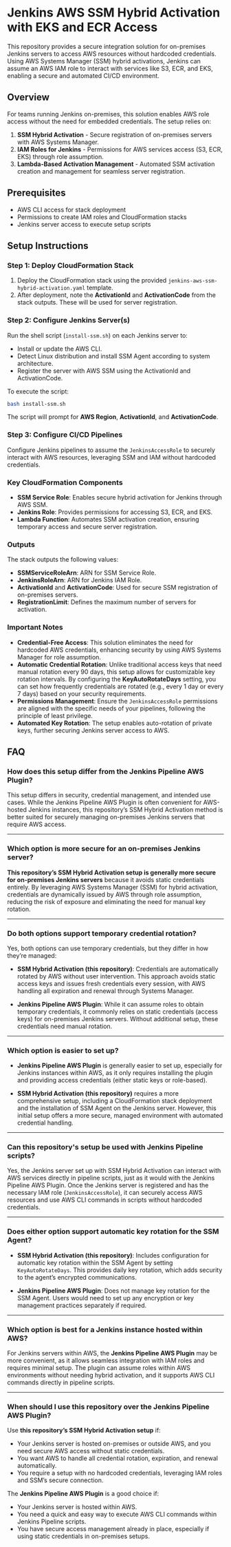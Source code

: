 # Jenkins AWS SSM Hybrid Activation with EKS and ECR Access

This repository provides a secure integration solution for on-premises Jenkins servers to access AWS resources without hardcoded credentials. Using AWS Systems Manager (SSM) hybrid activations, Jenkins can assume an AWS IAM role to interact with services like S3, ECR, and EKS, enabling a secure and automated CI/CD environment.

## Overview

For teams running Jenkins on-premises, this solution enables AWS role access without the need for embedded credentials. The setup relies on:

1. **SSM Hybrid Activation** - Secure registration of on-premises servers with AWS Systems Manager.
2. **IAM Roles for Jenkins** - Permissions for AWS services access (S3, ECR, EKS) through role assumption.
3. **Lambda-Based Activation Management** - Automated SSM activation creation and management for seamless server registration.

## Prerequisites

- AWS CLI access for stack deployment
- Permissions to create IAM roles and CloudFormation stacks
- Jenkins server access to execute setup scripts

## Setup Instructions

### Step 1: Deploy CloudFormation Stack

1. Deploy the CloudFormation stack using the provided `jenkins-aws-ssm-hybrid-activation.yaml` template.
2. After deployment, note the **ActivationId** and **ActivationCode** from the stack outputs. These will be used for server registration.

### Step 2: Configure Jenkins Server(s)

Run the shell script (`install-ssm.sh`) on each Jenkins server to:

- Install or update the AWS CLI.
- Detect Linux distribution and install SSM Agent according to system architecture.
- Register the server with AWS SSM using the ActivationId and ActivationCode.

To execute the script:

```bash
bash install-ssm.sh
```

The script will prompt for **AWS Region**, **ActivationId**, and **ActivationCode**.

### Step 3: Configure CI/CD Pipelines

Configure Jenkins pipelines to assume the `JenkinsAccessRole` to securely interact with AWS resources, leveraging SSM and IAM without hardcoded credentials.

### Key CloudFormation Components

- **SSM Service Role**: Enables secure hybrid activation for Jenkins through AWS SSM.
- **Jenkins Role**: Provides permissions for accessing S3, ECR, and EKS.
- **Lambda Function**: Automates SSM activation creation, ensuring temporary access and secure server registration.

### Outputs

The stack outputs the following values:

- **SSMServiceRoleArn**: ARN for SSM Service Role.
- **JenkinsRoleArn**: ARN for Jenkins IAM Role.
- **ActivationId** and **ActivationCode**: Used for secure SSM registration of on-premises servers.
- **RegistrationLimit**: Defines the maximum number of servers for activation.

### Important Notes

- **Credential-Free Access**: This solution eliminates the need for hardcoded AWS credentials, enhancing security by using AWS Systems Manager for role assumption.
- **Automatic Credential Rotation**: Unlike traditional access keys that need manual rotation every 90 days, this setup allows for customizable key rotation intervals. By configuring the **KeyAutoRotateDays** setting, you can set how frequently credentials are rotated (e.g., every 1 day or every 7 days) based on your security requirements.
- **Permissions Management**: Ensure the `JenkinsAccessRole` permissions are aligned with the specific needs of your pipelines, following the principle of least privilege.
- **Automated Key Rotation**: The setup enables auto-rotation of private keys, further securing Jenkins server access to AWS.


## FAQ

### How does this setup differ from the Jenkins Pipeline AWS Plugin?

This setup differs in security, credential management, and intended use cases. While the Jenkins Pipeline AWS Plugin is often convenient for AWS-hosted Jenkins instances, this repository’s SSM Hybrid Activation method is better suited for securely managing on-premises Jenkins servers that require AWS access.

---

### Which option is more secure for an on-premises Jenkins server?

**This repository’s SSM Hybrid Activation setup is generally more secure for on-premises Jenkins servers** because it avoids static credentials entirely. By leveraging AWS Systems Manager (SSM) for hybrid activation, credentials are dynamically issued by AWS through role assumption, reducing the risk of exposure and eliminating the need for manual key rotation.

---

### Do both options support temporary credential rotation?

Yes, both options can use temporary credentials, but they differ in how they’re managed:

- **SSM Hybrid Activation (this repository)**: Credentials are automatically rotated by AWS without user intervention. This approach avoids static access keys and issues fresh credentials every session, with AWS handling all expiration and renewal through Systems Manager.
  
- **Jenkins Pipeline AWS Plugin**: While it can assume roles to obtain temporary credentials, it commonly relies on static credentials (access keys) for on-premises Jenkins servers. Without additional setup, these credentials need manual rotation.

---

### Which option is easier to set up?

- **Jenkins Pipeline AWS Plugin** is generally easier to set up, especially for Jenkins instances within AWS, as it only requires installing the plugin and providing access credentials (either static keys or role-based).
  
- **SSM Hybrid Activation (this repository)** requires a more comprehensive setup, including a CloudFormation stack deployment and the installation of SSM Agent on the Jenkins server. However, this initial setup offers a more secure, managed environment with automated credential handling.

---

### Can this repository's setup be used with Jenkins Pipeline scripts?

Yes, the Jenkins server set up with SSM Hybrid Activation can interact with AWS services directly in pipeline scripts, just as it would with the Jenkins Pipeline AWS Plugin. Once the Jenkins server is registered and has the necessary IAM role (`JenkinsAccessRole`), it can securely access AWS resources and use AWS CLI commands in scripts without hardcoded credentials.

---

### Does either option support automatic key rotation for the SSM Agent?

- **SSM Hybrid Activation (this repository)**: Includes configuration for automatic key rotation within the SSM Agent by setting `KeyAutoRotateDays`. This provides daily key rotation, which adds security to the agent’s encrypted communications.

- **Jenkins Pipeline AWS Plugin**: Does not manage key rotation for the SSM Agent. Users would need to set up any encryption or key management practices separately if required.

---

### Which option is best for a Jenkins instance hosted within AWS?

For Jenkins servers within AWS, the **Jenkins Pipeline AWS Plugin** may be more convenient, as it allows seamless integration with IAM roles and requires minimal setup. The plugin can assume roles within AWS environments without needing hybrid activation, and it supports AWS CLI commands directly in pipeline scripts.

---

### When should I use this repository over the Jenkins Pipeline AWS Plugin?

Use **this repository’s SSM Hybrid Activation setup** if:

- Your Jenkins server is hosted on-premises or outside AWS, and you need secure AWS access without static credentials.
- You want AWS to handle all credential rotation, expiration, and renewal automatically.
- You require a setup with no hardcoded credentials, leveraging IAM roles and SSM’s secure connection.

The **Jenkins Pipeline AWS Plugin** is a good choice if:

- Your Jenkins server is hosted within AWS.
- You need a quick and easy way to execute AWS CLI commands within Jenkins Pipeline scripts.
- You have secure access management already in place, especially if using static credentials in on-premises setups.

